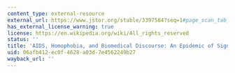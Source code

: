 ```yaml
---
content_type: external-resource
external_url: https://www.jstor.org/stable/3397564?seq=1#page_scan_tab_contents
has_external_license_warning: true
license: https://en.wikipedia.org/wiki/All_rights_reserved
status: ''
title: 'AIDS, Homophobia, and Biomedical Discourse: An Epidemic of Signification'
uid: 06afb412-ec0f-4628-a03d-7e4562249b27
wayback_url: ''
---
```

